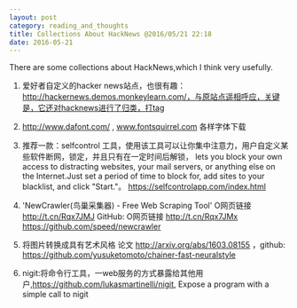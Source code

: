 ```yaml
---
layout: post
category: reading_and_thoughts
title: Collections About HackNews @2016/05/21 22:18
date: 2016-05-21
---
```


There are some collections about HackNews,which I think very usefully.
	
1. 爱好者自定义的hacker news站点，也很有趣：http://hackernews.demos.monkeylearn.com/，与原站点遥相呼应，关键是，它还对hacknews进行了归类，打tag
	
2. http://www.dafont.com/  , www.fontsquirrel.com  各样字体下载 
	
3. 推荐一款：selfcontrol 工具，使用该工具可以让你集中注意力，用户自定义某些软件断网，锁定，并且只有在一定时间后解锁， lets you block your own access to distracting websites, your mail servers, or anything else on the Internet.Just set a period of time to block for, add sites to your blacklist, and click "Start."。 https://selfcontrolapp.com/index.html 
	
4. 'NewCrawler(鸟巢采集器) - Free Web Scraping Tool' O网页链接 http://t.cn/Rqx7JMJ  GitHub: O网页链接 http://t.cn/Rqx7JMx https://github.com/speed/newcrawler
	
5. 将图片转换成具有艺术风格 论文 http://arxiv.org/abs/1603.08155  ，github: https://github.com/yusuketomoto/chainer-fast-neuralstyle
	
6. nigit:将命令行工具，一web服务的方式暴露给其他用户,https://github.com/lukasmartinelli/nigit, Expose a program with a simple call to nigit <script> to the web.[2016/4/22]
	
7. lobste.rs 一个类似于hacker news站点的程序员爱好站点：https://lobste.rs/，涵盖cs,database,machine learing,linux
	
8. sigrok，信号处理开源软件，The sigrok project aims at creating a portable, cross-platform, Free/Libre/Open-Source signal analysis software suite.https://sigrok.org/
	
9. golang smtp：实现发送邮件协议，golang smtp server that just writes every incoming email to a text file. https://github.com/andrewarrow/jungle_smtp ， 同时作者还实现了一个ftp服务paradise_ftp：paradise_ftp is a powerful, 100% native (golang) ftp server that is production ready. https://github.com/andrewarrow/paradise_ftp 
	
10. google code 2016入选列表，祝贺入选项目，https://summerofcode.withgoogle.com/organizations/，https://news.ycombinator.com/item?id=11554812
	
11. shogun机器学习工具包,Shogun - A Large Scale Machine Learning Toolbox: http://shogun.ml/page/about/project_description
	
12. Opera dmg direct download links (OS X),
（1）stable https://www.opera.com/download/get/?partner=www&opsys=MacOS&product=Opera
（2）beta https://www.opera.com/download/get/?partner=www&opsys=MacOS&product=Opera%20beta
（3）dev https://www.opera.com/download/get/?partner=www&opsys=MacOS&product=Opera%20developer
	
13. ios 模仿鱼冒泡的库,An Objective-C animation library used to create floating image views.oc代码：https://github.com/carleihar/JRMFloatingAnimation
	
14. 新的产品，例如苹果系列，基本上都是一年更新一次，每次新发布会都充满了好奇，激动，但是值不值得买呢？Not Buying It，The quest for a latest-and-greatest-itis cure… https://500ish.com/not-buying-it-b6af1fce2185#.2wo13anz8
	
15. 用于训练舞蹈的深度学习DNN，http://peltarion.com/creative-ai
	
16. 怎么样设置一个应用，使其系统开机时启动，通常想到的是创建cron任务，但是还有其他更好的方式，Run your programs at startup on Unix distributions，https://blog.ytotech.com/2016/04/23/debian-program-at-boot-time/
	
17. Opera VPN 是什么鬼？只是一个porxy而已：https://gist.github.com/spaze/558b7c4cd81afa7c857381254ae7bd10
	
18. 经典街机游戏OS X模拟器，Retro video game emulation for OS X http://openemu.org， github:https://github.com/OpenEmu/OpenEmu
	
19. 可移植的GUI库，ImGui[ Immediate Mode GUI] is a bloat-free graphical user interface library for C++。 Builded from sources (tested on Windows/Mac/Linux.https://github.com/warrenm/imgui
	
20. Using Doom as a tool for system administration,将DOOM游戏中作为一个系统管理员工具，https://www.cs.unm.edu/~dlchao/flake/doom/
	
21. 一个外国人眼中的Dafen Oil Painting Village 深圳大芬油画村 The Chaos and the Craftsmanship of Shenzhen (rexstjohn.com)http://rexstjohn.com/the-chaos-and-the-craftsmanship-of-shenzhen-part-ii/
	
22. findpaperwelove,http://findpaperswelove.com/#!/ 查找用户喜爱的论文。
	
23. linux内核揭秘，https://github.com/MintCN/linux-insides-zh
	
24. hacknews 跨平台客户端，支持linux,windows,mac,https://github.com/florian/HNClient,还支持各种快捷键。
	
25. 一款开源的mac os x，swift markedit编辑器，markoff：https://github.com/thoughtbot/Markoff
	
26. linux下类似mac os x的开源触摸板程序：https://github.com/Eventide/touchegg
	
27. 从命令行执行Objective-c 脚本(Run Objective-C source code from terminal.)：Tricertops/Objective-Script，github:https://github.com/Tricertops/Objective-Script
	
28. 机器学习：Machine Learning for Artists (ml4a.github.io)，http://ml4a.github.io/classes/itp-S16/
	
29. 马尔科夫链，蒙特卡洛算法代码示例：Markov Chain Monte Carlo Sampling (galeascience.wordpress.com) https://galeascience.wordpress.com/2016/04/27/markov-chain-monte-carlo-sampling/  . from:ALEXANDER GALEA'S BLOG[Python, science, stats] blog
	
30. 基于nodejs ，linux平台下的slack客户端：A Slack client for Linux. Install with npm. Works with Ubuntu, Fedora, Mint, CentOS, Debian etc。https://github.com/plaidchat/plaidchat
	
31. Xamarin open source：Xamarin Open-Sourced (xamarin.com)：http://open.xamarin.com/
	
32. datatau一个类似于hacker news的信息站点，http://www.datatau.com/，ios客户端：https://itunes.apple.com/us/app/datatau-client/id1107657429?mt=8
	
33. grep命令使用：http://www.cyberciti.biz/faq/grep-command-in-unix-to-search-in-subdirectories-examples/，linux shell command 命令tutorial：https://bash.cyberciti.biz/guide/Main_Page
	
34. try!swift 会议网站代码：try! Swift conference site，github:https://github.com/tryswift/trySwift
	
35. 统计机器学习by CMU:"Statistical Machine Learning 10-702/36-702, Spring 2016, CMU" by Larry Wasserman O网页链接 video:O网页链接 云:O网页链接：http://t.cn/RqjsKHP， 课程主页：http://t.cn/RZuZqKt
	
36. Postgres.app,opensource postgreSQL客户启动管理工具：https://github.com/PostgresApp/PostgresApp
	
37. LED控制器（analog RGB LED strips），Arduino，Show HN: LuxBase – Open-Source Smart Lighting Control System (github.com),github:https://github.com/kienankb/LuxBase
	
38. Bilibili视频直播框架：ijkplayer，github地址：https://github.com/Bilibili/ijkplayer，接入iOS教程：http://www.jianshu.com/p/1f06b27b3ac0?hmsr=toutiao.io&utm_medium=toutiao.io&utm_source=toutiao.io
	
39. iTunes课程，How to Start a Startup:https://itunes.apple.com/us/course/how-to-start-a-startup/id951932247
	
40. iTunes课程:Developing iOS 9 Apps with Swift, 地址：https://itunes.apple.com/us/course/developing-ios-9-apps-swift/id1104579961
	
41. 开发mac os x桌面应用教程：http://cocoadevcentral.com/
	
42. Flask开发教程，基于python 3：https://www3.ntu.edu.sg/home/ehchua/programming/webprogramming/Python3_Flask.html
	
43. tvos开源项目，github：jameseunson/twitchy。tvOS Client for Twitch.tv：https://github.com/jameseunson/twitchy
	
44. 致力于提供安全邮件Lavabit宣布开源，github提供其服务器代码： Lavabit, newly famous for being the secure e-mail service used by the National。gitbub:https://github.com/lavabit
	
45. reddit数据集，内容包括~ 1.7 billion comments @ 250 GB compressed. bz2压缩文件5.08G,This will give you guys an opportunity to examine the data. The file is structured with JSON blocks delimited by new lines (\n).磁力下载链接：magnet:?xt=urn:btih:7690f71ea949b868080401c749e878f98de34d3d&dn=reddit%5Fdata&tr=http%3A%2F%2Ftracker.pushshift.io%3A6969%2Fannounce&tr=udp%3A%2F%2Ftracker.openbittorrent.com%3A80
（从2007-2015年），数据处理工具：https://github.com/dewarim/reddit-data-tools
	
46. 中华经典诗文演义正义：http://blog.udn.com/m100227459/article，台湾版。
	
47. MenuMeters  is a set of CPU, memory, disk, and network monitoring tools for Mac OS X.OS X性能监控工具，git地址：https://github.com/yujitach/MenuMeters，介绍地址：http://www.ragingmenace.com/index.html， 最新代码：http://www.ragingmenace.com/software/download/MenuMeters.tar.gz
	
48. product hunt Mac OS X客户端：The best new products, every day on Mac.github:https://github.com/producthunt/producthunt-osx
	
49. Mac screensaver一款倒计时的mac app,Mac screensaver for counting down to a date.https://github.com/soffes/Countdown
	
50. Free Angular Bootstrap Admin Dashboard,一款bootsrap，angularjs的后台dashboard主题：https://github.com/akveo/blur-admin
	
51. gentelella 一款开源的 Bootstrap 3 管理员面板, Demo 地址：https://colorlib.com/polygon/gentelella/index.html，代码：https://github.com/puikinsh/gentelella
	
52. C语言，内联汇编：https://github.com/0xAX/linux-insides/blob/master/Theory/asm.md
	
53. golang，微服务框架：A standard library for microservices. http://gokit.io
	
54. 学习黑客方面的资料书籍汇总：Humble Book Bundle: Hacking Presented by No Starch Press (humblebundle.com)。website:https://www.humblebundle.com/books/no-starch-hacking-books
	
55. 电子书网站：http://www.smashwords.com/，提供mobi，pdf,epub
	
56. ZKInspector 可折叠的视图,类似Xcode中属性面板，github:https://github.com/alexzielenski/ZKInspector .from weibo @剑指人心
	
57. 《内核恐慌》(Kernel Panic) 是由 IPN 出品、吴涛和 Rio 做的播客。中文技术类podcast,目前国内较少的podcast主播栏目：http://ipn.li/kernelpanic/
	
58. 惊的速记mac app：https://github.com/scrod/nv/。Notational Velocity: modeless, mouseless Mac OS X note-taking application http://notational.net
	
59. 编译系统：Ninja:Ninja is a small build system with a focus on speed.github地址：https://ninja-build.org/
	
60. #Mac Opensource##Mac开源软件#  OSX 上一款轻量级To Do List 客户端,界面优美值得学习！  O网页链接    mac appstore下载 O网页链接
	
61. 机器学习会议ICLR 2016 论文的代码集合：O网页链接 感觉好彪悍呀，https://tensortalk.com/?cat=conference-iclr-2016
	
62. Mac-T3Xpander:
Mac-T3Xpander is an OSX/Cocoa drag 'n drop utility for expanding t3x files. T3x files are used in TYPO3 to pack and distribute TYPO3 extensions.  github:https://github.com/Lingewoud/Mac-T3Xpander
	
63. A simple showcase how to create a simple OS X app in plain C without any Objective-C。github：https://github.com/jimon/osx_app_in_plain_c
	
64. angular2 style，angular2编码规范：https://angular.io/styleguide
	
65. Toil:python工作流a workflow engine entirely written in Python.pip地址:http://toil.readthedocs.io/en/latest/
	
66. Show HN: Go Actor Model, fast distributed actors for Golang (github.com)，地址：https://github.com/rogeralsing/gam，actor模式主要在java运用的比较多
	
67. Understanding the bin, sbin, usr/bin , usr/sbin split，理解bin, sbin,usr/bin,usr/sbin 目录的区别,from:http://lists.busybox.net/pipermail/busybox/2010-December/074114.html.  hn:https://news.ycombinator.com/item?id=11647304
	
68. beltex/dshb, OSX系统自带的系统监控工具（mac os x源码分析），from github:https://github.com/beltex/dshb
	
69. NCurses!:Text mode programming ain't dead yet! 一款控制台字符输出编程工具库，同时作者出了一本书籍The Programmer's Guide to NCurses。地址：http://www.c-for-dummies.com/ncurses/，gnu ncurses 6.0:http://www.gnu.org/software/ncurses/
	
70. 一款是的Android支持iMessage的应用，github:https://github.com/bboyairwreck/PieMessage
	
71. pirate/security-growler,:satellite: A Mac menubar app that notifies you whenever SSH, VNC, sudo, or other auth events occur. https://pirate.github.io/security-growler/ ，github：https://github.com/pirate/security-growler

72. 一款跨平台笔记应用：Note taking application, write down your thoughts.仓库地址：https://github.com/nuttyartist/notes，介绍地址：http://www.get-notes.com/#!contribute/cve1
	
73. 在mac menu bar 上显示日历：Itsycal is a tiny calendar for your Mac's menu bar. http://www.mowglii.com/itsycal，github:https://github.com/sfsam/itsycal?utm_content=bufferdb9aa&utm_medium=social&utm_source=twitter.com&utm_campaign=buffer
	
74. 将bing壁纸作为mac 电脑的壁纸mac app:https://github.com/josueespinosa/BingBackground-Mac
	
75. MacReFlower:mac端，pdf2kindle  裁剪软件，open source:https://github.com/fibasile/MacReFlower , @剑指人心
	
76. mac下的鼠标手势软件：Global mouse gesture for OS X https://github.com/MacGesture/MacGesture/wiki , @剑指人心
	
77. 吉卜力动画无偿公开制作软件OpenToonz 动画（2D）迷有望自己做大片，https://opentoonz.github.io/e/
	
78. MANUSKRIPT：Free #Scrivener #OpenSource alternative for Win/Mac
http://www.theologeek.ch/manuskript/ 
@olkesh #writing #writer #writingtools 手稿书籍编辑器
	
79. copyQ跨平台开源剪贴增强工具，reddit:https://www.reddit.com/domain/hluk.github.io/; github:https://hluk.github.io/CopyQ/
	
80. OctoMouse is a free and open-source application for MAC OSX that measures your mouse and keyboard activities. It is developed using Xcode and Cocoa framework in Objective-C. https://github.com/Takohi-Jona/OctoMouse
	
81. A fast, scalable, distributed game server framework for C++, include actor library, network library,can be used as a real time multiplayer game engine ( MMO RPG ), which plan to support C#/Python/Lua script, and support Unity3d, Cocos2dx, FlashAir client access. http://blog.noahframe.com/ sourcecode:https://github.com/ketoo/NoahGameFrame
	
82. 怎么样制作一款menubar的os x的应用,stackoverflow:http://stackoverflow.com/questions/3409985/how-to-create-a-menubar-application-for-mac,Answer:Popup:https://github.com/shpakovski/Popup.git, 可喜的是stackoverflow还提供了其他开源demo
	
83. 分布式机器学习课程：Distributed machine learning with communication constraints，书籍：http://www.eecs.berkeley.edu/Pubs/TechRpts/2016/EECS-2016-47.html、
	
84. 国内视频下载工具，支持linux,win,mac os x：https://github.com/EvilCult/Video-Downloader，度盘：http://pan.baidu.com/s/1gerXaxH#path=%252FApp-Public%252FVideo-Downloader%252FWin
	
85. 极其轻量级录屏软件：LICEcap #Windows #Mac
极轻量级、使用上也非常简单的的录屏软件，可以转成 GPF、可以随时暂停/重新录制。 http://www.cockos.com/licecap/， github:https://github.com/justinfrankel/licecap,录制好后保存成gif
	
86. 分级导航视图的例子mac os x ,https://github.com/Perspx/PXSourceList
	
87. 干货集中营，http://gank.io,mac OS X客户端：https://github.com/hujiaweibujidao/Gank，干货集中营主要分析一些移动开发方面的干货（gank.io）。
	
88. ios,side menu 控件：Animated side menu with customizable UI https://yalantis.com/?utm_source=github，https://github.com/Yalantis/Side-Menu.iOS   (swift)
	
89. ios k线图，github:https://github.com/yate1996/Y_Kline
	
90. 中文版ios weekly：http://weekly.ios-wiki.com/，当前未更新
	
91. 汇编语言基础教程x86，https://www.nayuki.io/page/a-fundamental-introduction-to-x86-assembly-programming，参考文献中相关课程：http://www.cs.virginia.edu/~evans/cs216/guides/x86.html
	
92. 国内高等学校名单库：https://github.com/WenryXu/ChinaUniversity，全国高等学校共计 2845 所，其中：普通高等学校 2553 所（含独立设置民办普通高校 447 所，独立学院 275 所，中外合作办学 7 所），成人高等学校 292 所（json格式）
	
93. 开源电商Android app:https://github.com/openshopio/openshop.io-android,简介：http://openshop.io/，有Android端，ios端，并且提供各类模板以供用户更改（MIT licence）
	
94. h5微信宣传类app模板：wechat-h5-boilerplate，https://github.com/panteng/wechat-h5-boilerplate
	
95. Mononoki – A Font for Programming and Code Review (madmalik.github.io)，site：https://madmalik.github.io/mononoki/,github:https://github.com/madmalik/mononoki
	
96. rainyear/tornado-mvc,Tornado x MVC,from : https://github.com/rainyear/tornado-mvc
	
97. 节操出精品：hashids-java，id生成器，让你不再使用诸如1,2,3,4这样low逼的id，github:https://github.com/jiecao-fm/hashids-java,from:http://jiecao.fm/
	
98. Visual Python profiler，python程序性能分析r热图显示插件，from github,nvdv/vprof,https://github.com/nvdv/vprof
	
99. x64dbg: x86/x64 windows debugger开源windows debug调试器,http://x64dbg.com/，github:https://github.com/x64dbg/x64dbg
	
100. 编写linux工具，shell脚本编程的一些建议，from javier.io,http://javier.io/blog/en/2014/10/21/hints-in-writing-unix-tools-with-shell-scripting.html
	
101. Sentry 是一个实时的事件日志和聚合平台，基于 Django 构建。https://getsentry.com/welcome/
	
102. TACTIC,基于web项目资产管理软件，可定制二次开发，可以满足小型，中型团队，公司的需求
基于zookeeper+quartz/spring task的分布式任务调度组件 http://www.uncode.cn 
	
103. libui: a portable GUI library for C，https://github.com/andlabs/libui
	
shell脚本编写guide:https://github.com/chilicuil/learn/blob/master/sh/guideline.md,文档中给出了相关shell编写的一些基本建议，可以起到很好的规范作用。